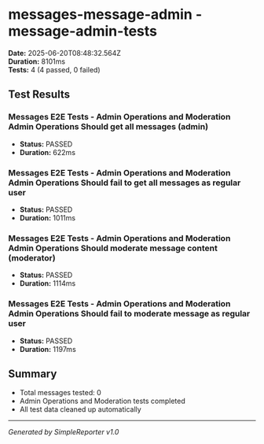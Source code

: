 # messages-message-admin - message-admin-tests

**Date:** 2025-06-20T08:48:32.564Z  
**Duration:** 8101ms  
**Tests:** 4 (4 passed, 0 failed)

## Test Results


### Messages E2E Tests - Admin Operations and Moderation Admin Operations Should get all messages (admin)
- **Status:** PASSED
- **Duration:** 622ms



### Messages E2E Tests - Admin Operations and Moderation Admin Operations Should fail to get all messages as regular user
- **Status:** PASSED
- **Duration:** 1011ms



### Messages E2E Tests - Admin Operations and Moderation Admin Operations Should moderate message content (moderator)
- **Status:** PASSED
- **Duration:** 1114ms



### Messages E2E Tests - Admin Operations and Moderation Admin Operations Should fail to moderate message as regular user
- **Status:** PASSED
- **Duration:** 1197ms



## Summary

- Total messages tested: 0
- Admin Operations and Moderation tests completed
- All test data cleaned up automatically

---
*Generated by SimpleReporter v1.0*
